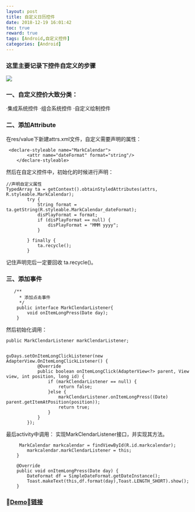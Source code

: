```yaml
---
layout: post
title: 自定义日历控件
date: 2018-12-19 16:01:42
toc: true
reward: true
tags: [Android,自定义控件]
categories: [Android]
---
```

### 这里主要记录下控件自定义的步骤
![](../assests/img/MarkCalendar.jpg)
<!--more-->
### 一、自定义控价大致分类：
·集成系统控件
·组合系统控件
·自定义绘制控件
### 二、添加Attribute
在res/value下新建attrs.xml文件，自定义需要声明的属性：
```
 <declare-styleable name="MarkCalendar">
        <attr name="dateFormat" format="string"/>
    </declare-styleable>
```
然后在自定义控件中，初始化的时候进行声明：
```
//声明自定义属性
TypedArray ta = getContext().obtainStyledAttributes(attrs, R.styleable.MarkCalendar);
        try {
            String format = ta.getString(R.styleable.MarkCalendar_dateFormat);
            disPlayFormat = format;
            if (disPlayFormat == null) {
                disPlayFormat = "MMM yyyy";
            }

        } finally {
            ta.recycle();
        }
```
记住声明完后一定要回收  ta.recycle()。

### 三、添加事件
```
   /**
     * 添加点击事件
     */
    public interface MarkClendarListener{
        void onItemLongPress(Date day);
    }
```
然后初始化调用： 
```
public MarkClendarListener markClendarListener;


gvDays.setOnItemLongClickListener(new AdapterView.OnItemLongClickListener() {
            @Override
            public boolean onItemLongClick(AdapterView<?> parent, View view, int position, long id) {
                if (markClendarListener == null) {
                    return false;
                }else {
                    markClendarListener.onItemLongPress((Date) parent.getItemAtPosition(position));
                    return true;
                }
            }
        });
```
最后activity中调用：
实现MarkClendarListener接口，并实现其方法。
```
     MarkCalendar markcalendar = findViewById(R.id.markcalendar);
        markcalendar.markClendarListener = this;
    }

    @Override
    public void onItemLongPress(Date day) {
        DateFormat df = SimpleDateFormat.getDateInstance();
        Toast.makeText(this,df.format(day),Toast.LENGTH_SHORT).show();
    }
```
### [Demo链接](https://github.com/MarkCHYL/MarkCustomCalendar)